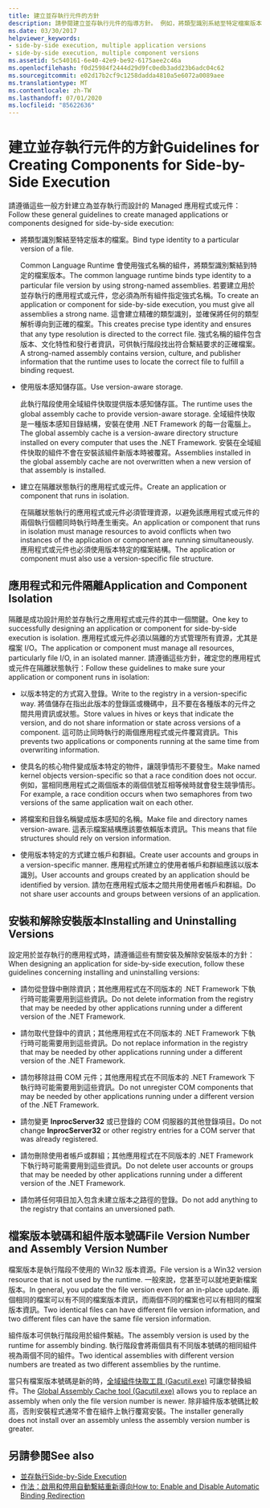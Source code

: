 ```yaml
---
title: 建立並存執行元件的方針
description: 請參閱建立並存執行元件的指導方針。 例如，將類型識別系結至特定檔案版本，或使用版本感知儲存體。
ms.date: 03/30/2017
helpviewer_keywords:
- side-by-side execution, multiple application versions
- side-by-side execution, multiple component versions
ms.assetid: 5c540161-6e40-42e9-be92-6175aee2c46a
ms.openlocfilehash: f0d25984f2444d29d9fc0edb3add23b6adc04c62
ms.sourcegitcommit: e02d17b2cf9c1258dadda4810a5e6072a0089aee
ms.translationtype: MT
ms.contentlocale: zh-TW
ms.lasthandoff: 07/01/2020
ms.locfileid: "85622636"
---
```

# <a name="guidelines-for-creating-components-for-side-by-side-execution"></a><span data-ttu-id="d3389-104">建立並存執行元件的方針</span><span class="sxs-lookup"><span data-stu-id="d3389-104">Guidelines for Creating Components for Side-by-Side Execution</span></span>
<span data-ttu-id="d3389-105">請遵循這些一般方針建立為並存執行而設計的 Managed 應用程式或元件：</span><span class="sxs-lookup"><span data-stu-id="d3389-105">Follow these general guidelines to create managed applications or components designed for side-by-side execution:</span></span>  
  
- <span data-ttu-id="d3389-106">將類型識別繫結至特定版本的檔案。</span><span class="sxs-lookup"><span data-stu-id="d3389-106">Bind type identity to a particular version of a file.</span></span>  
  
     <span data-ttu-id="d3389-107">Common Language Runtime 會使用強式名稱的組件，將類型識別繫結到特定的檔案版本。</span><span class="sxs-lookup"><span data-stu-id="d3389-107">The common language runtime binds type identity to a particular file version by using strong-named assemblies.</span></span> <span data-ttu-id="d3389-108">若要建立用於並存執行的應用程式或元件，您必須為所有組件指定強式名稱。</span><span class="sxs-lookup"><span data-stu-id="d3389-108">To create an application or component for side-by-side execution, you must give all assemblies a strong name.</span></span> <span data-ttu-id="d3389-109">這會建立精確的類型識別，並確保將任何的類型解析導向到正確的檔案。</span><span class="sxs-lookup"><span data-stu-id="d3389-109">This creates precise type identity and ensures that any type resolution is directed to the correct file.</span></span> <span data-ttu-id="d3389-110">強式名稱的組件包含版本、文化特性和發行者資訊，可供執行階段找出符合繫結要求的正確檔案。</span><span class="sxs-lookup"><span data-stu-id="d3389-110">A strong-named assembly contains version, culture, and publisher information that the runtime uses to locate the correct file to fulfill a binding request.</span></span>  
  
- <span data-ttu-id="d3389-111">使用版本感知儲存區。</span><span class="sxs-lookup"><span data-stu-id="d3389-111">Use version-aware storage.</span></span>  
  
     <span data-ttu-id="d3389-112">此執行階段使用全域組件快取提供版本感知儲存區。</span><span class="sxs-lookup"><span data-stu-id="d3389-112">The runtime uses the global assembly cache to provide version-aware storage.</span></span> <span data-ttu-id="d3389-113">全域組件快取是一種版本感知目錄結構，安裝在使用 .NET Framework 的每一台電腦上。</span><span class="sxs-lookup"><span data-stu-id="d3389-113">The global assembly cache is a version-aware directory structure installed on every computer that uses the .NET Framework.</span></span> <span data-ttu-id="d3389-114">安裝在全域組件快取的組件不會在安裝該組件新版本時被覆寫。</span><span class="sxs-lookup"><span data-stu-id="d3389-114">Assemblies installed in the global assembly cache are not overwritten when a new version of that assembly is installed.</span></span>  
  
- <span data-ttu-id="d3389-115">建立在隔離狀態執行的應用程式或元件。</span><span class="sxs-lookup"><span data-stu-id="d3389-115">Create an application or component that runs in isolation.</span></span>  
  
     <span data-ttu-id="d3389-116">在隔離狀態執行的應用程式或元件必須管理資源，以避免該應用程式或元件的兩個執行個體同時執行時產生衝突。</span><span class="sxs-lookup"><span data-stu-id="d3389-116">An application or component that runs in isolation must manage resources to avoid conflicts when two instances of the application or component are running simultaneously.</span></span> <span data-ttu-id="d3389-117">應用程式或元件也必須使用版本特定的檔案結構。</span><span class="sxs-lookup"><span data-stu-id="d3389-117">The application or component must also use a version-specific file structure.</span></span>  
  
## <a name="application-and-component-isolation"></a><span data-ttu-id="d3389-118">應用程式和元件隔離</span><span class="sxs-lookup"><span data-stu-id="d3389-118">Application and Component Isolation</span></span>  
 <span data-ttu-id="d3389-119">隔離是成功設計用於並存執行之應用程式或元件的其中一個關鍵。</span><span class="sxs-lookup"><span data-stu-id="d3389-119">One key to successfully designing an application or component for side-by-side execution is isolation.</span></span> <span data-ttu-id="d3389-120">應用程式或元件必須以隔離的方式管理所有資源，尤其是檔案 I/O。</span><span class="sxs-lookup"><span data-stu-id="d3389-120">The application or component must manage all resources, particularly file I/O, in an isolated manner.</span></span> <span data-ttu-id="d3389-121">請遵循這些方針，確定您的應用程式或元件在隔離狀態執行：</span><span class="sxs-lookup"><span data-stu-id="d3389-121">Follow these guidelines to make sure your application or component runs in isolation:</span></span>  
  
- <span data-ttu-id="d3389-122">以版本特定的方式寫入登錄。</span><span class="sxs-lookup"><span data-stu-id="d3389-122">Write to the registry in a version-specific way.</span></span> <span data-ttu-id="d3389-123">將值儲存在指出此版本的登錄區或機碼中，且不要在各種版本的元件之間共用資訊或狀態。</span><span class="sxs-lookup"><span data-stu-id="d3389-123">Store values in hives or keys that indicate the version, and do not share information or state across versions of a component.</span></span> <span data-ttu-id="d3389-124">這可防止同時執行的兩個應用程式或元件覆寫資訊。</span><span class="sxs-lookup"><span data-stu-id="d3389-124">This prevents two applications or components running at the same time from overwriting information.</span></span>  
  
- <span data-ttu-id="d3389-125">使具名的核心物件變成版本特定的物件，讓競爭情形不要發生。</span><span class="sxs-lookup"><span data-stu-id="d3389-125">Make named kernel objects version-specific so that a race condition does not occur.</span></span> <span data-ttu-id="d3389-126">例如，當相同應用程式之兩個版本的兩個信號互相等候時就會發生競爭情形。</span><span class="sxs-lookup"><span data-stu-id="d3389-126">For example, a race condition occurs when two semaphores from two versions of the same application wait on each other.</span></span>  
  
- <span data-ttu-id="d3389-127">將檔案和目錄名稱變成版本感知的名稱。</span><span class="sxs-lookup"><span data-stu-id="d3389-127">Make file and directory names version-aware.</span></span> <span data-ttu-id="d3389-128">這表示檔案結構應該要依賴版本資訊。</span><span class="sxs-lookup"><span data-stu-id="d3389-128">This means that file structures should rely on version information.</span></span>  
  
- <span data-ttu-id="d3389-129">使用版本特定的方式建立帳戶和群組。</span><span class="sxs-lookup"><span data-stu-id="d3389-129">Create user accounts and groups in a version-specific manner.</span></span> <span data-ttu-id="d3389-130">應用程式所建立的使用者帳戶和群組應該以版本識別。</span><span class="sxs-lookup"><span data-stu-id="d3389-130">User accounts and groups created by an application should be identified by version.</span></span> <span data-ttu-id="d3389-131">請勿在應用程式版本之間共用使用者帳戶和群組。</span><span class="sxs-lookup"><span data-stu-id="d3389-131">Do not share user accounts and groups between versions of an application.</span></span>  
  
## <a name="installing-and-uninstalling-versions"></a><span data-ttu-id="d3389-132">安裝和解除安裝版本</span><span class="sxs-lookup"><span data-stu-id="d3389-132">Installing and Uninstalling Versions</span></span>  
 <span data-ttu-id="d3389-133">設定用於並存執行的應用程式時，請遵循這些有關安裝及解除安裝版本的方針：</span><span class="sxs-lookup"><span data-stu-id="d3389-133">When designing an application for side-by-side execution, follow these guidelines concerning installing and uninstalling versions:</span></span>  
  
- <span data-ttu-id="d3389-134">請勿從登錄中刪除資訊；其他應用程式在不同版本的 .NET Framework 下執行時可能需要用到這些資訊。</span><span class="sxs-lookup"><span data-stu-id="d3389-134">Do not delete information from the registry that may be needed by other applications running under a different version of the .NET Framework.</span></span>  
  
- <span data-ttu-id="d3389-135">請勿取代登錄中的資訊；其他應用程式在不同版本的 .NET Framework 下執行時可能需要用到這些資訊。</span><span class="sxs-lookup"><span data-stu-id="d3389-135">Do not replace information in the registry that may be needed by other applications running under a different version of the .NET Framework.</span></span>  
  
- <span data-ttu-id="d3389-136">請勿移除註冊 COM 元件；其他應用程式在不同版本的 .NET Framework 下執行時可能需要用到這些資訊。</span><span class="sxs-lookup"><span data-stu-id="d3389-136">Do not unregister COM components that may be needed by other applications running under a different version of the .NET Framework.</span></span>  
  
- <span data-ttu-id="d3389-137">請勿變更 **InprocServer32** 或已登錄的 COM 伺服器的其他登錄項目。</span><span class="sxs-lookup"><span data-stu-id="d3389-137">Do not change **InprocServer32** or other registry entries for a COM server that was already registered.</span></span>  
  
- <span data-ttu-id="d3389-138">請勿刪除使用者帳戶或群組；其他應用程式在不同版本的 .NET Framework 下執行時可能需要用到這些資訊。</span><span class="sxs-lookup"><span data-stu-id="d3389-138">Do not delete user accounts or groups that may be needed by other applications running under a different version of the .NET Framework.</span></span>  
  
- <span data-ttu-id="d3389-139">請勿將任何項目加入包含未建立版本之路徑的登錄。</span><span class="sxs-lookup"><span data-stu-id="d3389-139">Do not add anything to the registry that contains an unversioned path.</span></span>  
  
## <a name="file-version-number-and-assembly-version-number"></a><span data-ttu-id="d3389-140">檔案版本號碼和組件版本號碼</span><span class="sxs-lookup"><span data-stu-id="d3389-140">File Version Number and Assembly Version Number</span></span>  
 <span data-ttu-id="d3389-141">檔案版本是執行階段不使用的 Win32 版本資源。</span><span class="sxs-lookup"><span data-stu-id="d3389-141">File version is a Win32 version resource that is not used by the runtime.</span></span> <span data-ttu-id="d3389-142">一般來說，您甚至可以就地更新檔案版本。</span><span class="sxs-lookup"><span data-stu-id="d3389-142">In general, you update the file version even for an in-place update.</span></span> <span data-ttu-id="d3389-143">兩個相同的檔案可以有不同的檔案版本資訊，而兩個不同的檔案也可以有相同的檔案版本資訊。</span><span class="sxs-lookup"><span data-stu-id="d3389-143">Two identical files can have different file version information, and two different files can have the same file version information.</span></span>  
  
 <span data-ttu-id="d3389-144">組件版本可供執行階段用於組件繫結。</span><span class="sxs-lookup"><span data-stu-id="d3389-144">The assembly version is used by the runtime for assembly binding.</span></span> <span data-ttu-id="d3389-145">執行階段會將兩個具有不同版本號碼的相同組件視為兩個不同的組件。</span><span class="sxs-lookup"><span data-stu-id="d3389-145">Two identical assemblies with different version numbers are treated as two different assemblies by the runtime.</span></span>  
  
 <span data-ttu-id="d3389-146">當只有檔案版本號碼是新的時，[全域組件快取工具 (Gacutil.exe)](../tools/gacutil-exe-gac-tool.md) 可讓您替換組件。</span><span class="sxs-lookup"><span data-stu-id="d3389-146">The [Global Assembly Cache tool (Gacutil.exe)](../tools/gacutil-exe-gac-tool.md) allows you to replace an assembly when only the file version number is newer.</span></span> <span data-ttu-id="d3389-147">除非組件版本號碼比較高，否則安裝程式通常不會在組件上執行覆寫安裝。</span><span class="sxs-lookup"><span data-stu-id="d3389-147">The installer generally does not install over an assembly unless the assembly version number is greater.</span></span>  
  
## <a name="see-also"></a><span data-ttu-id="d3389-148">另請參閱</span><span class="sxs-lookup"><span data-stu-id="d3389-148">See also</span></span>

- [<span data-ttu-id="d3389-149">並存執行</span><span class="sxs-lookup"><span data-stu-id="d3389-149">Side-by-Side Execution</span></span>](side-by-side-execution.md)
- [<span data-ttu-id="d3389-150">作法：啟用和停用自動繫結重新導向</span><span class="sxs-lookup"><span data-stu-id="d3389-150">How to: Enable and Disable Automatic Binding Redirection</span></span>](../configure-apps/how-to-enable-and-disable-automatic-binding-redirection.md)
